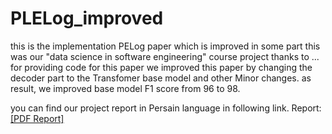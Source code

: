 # PLELog_improved
this is the implementation PELog paper which is improved in some part this was our "data science in software engineering" course project
thanks to ... for providing code for this paper we improved this paper by changing the decoder part to the Transfomer base model and other Minor changes.
as result, we improved base model F1 score from 96 to 98.

you can find our project report in Persain language in following link.
Report: [[PDF Report]](project_report.pdf) 

